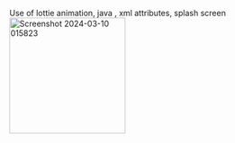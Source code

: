 Use of lottie animation, java , xml attributes, splash screen
<img width="206" alt="Screenshot 2024-03-10 015823" src="https://github.com/SwatiRajShalu/TicTacToe/assets/128043179/e8a8acb7-208a-4978-94f2-69f7ffab7917">
